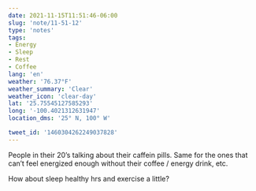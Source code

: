 ```yaml
---
date: 2021-11-15T11:51:46-06:00
slug: 'note/11-51-12'
type: 'notes'
tags:
- Energy
- Sleep
- Rest
- Coffee
lang: 'en'
weather: '76.37°F'
weather_summary: 'Clear'
weather_icon: 'clear-day'
lat: '25.75545127585293'
long: '-100.4021312631947'
location_dms: '25° N, 100° W'

tweet_id: '1460304262249037828'
---
```

People in their 20’s talking about their caffein pills. 
Same for the ones that can’t feel energized enough without their coffee / energy drink, etc.

How about sleep healthy hrs and exercise a little?
